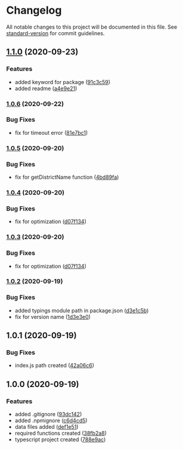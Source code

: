 # Changelog

All notable changes to this project will be documented in this file. See [standard-version](https://github.com/conventional-changelog/standard-version) for commit guidelines.

## [1.1.0](https://github.com/ismetkizgin/turkey-yl-district/compare/v1.0.2...v1.1.0) (2020-09-23)


### Features

* added keyword for package ([91c3c59](https://github.com/ismetkizgin/turkey-yl-district/commit/91c3c59528a4dfed64f28e349f726c85647ec46d))
* added readme ([a4e9e21](https://github.com/ismetkizgin/turkey-yl-district/commit/a4e9e21848b4c694e9218bc7b3efce9ff0f277c1))

### [1.0.6](https://github.com/ismetkizgin/turkey-yl-district/compare/v1.0.2...v1.0.6) (2020-09-22)


### Bug Fixes

* fix for  timeout error ([81e7bc1](https://github.com/ismetkizgin/turkey-yl-district/commit/81e7bc1f9f067b65d0921efb2433b0d6407d3166))

### [1.0.5](https://github.com/ismetkizgin/turkey-yl-district/compare/v1.0.2...v1.0.5) (2020-09-20)


### Bug Fixes

* fix for getDistrictName function ([4bd89fa](https://github.com/ismetkizgin/turkey-yl-district/commit/4bd89faa2b59cda237b2ec7f02971688c72aad87))

### [1.0.4](https://github.com/ismetkizgin/turkey-yl-district/compare/v1.0.2...v1.0.4) (2020-09-20)


### Bug Fixes

* fix for optimization ([d07f134](https://github.com/ismetkizgin/turkey-yl-district/commit/d07f134e320aa2dade26544fa1681f4cbdf8e709))

### [1.0.3](https://github.com/ismetkizgin/turkey-yl-district/compare/v1.0.2...v1.0.3) (2020-09-20)


### Bug Fixes

* fix for optimization ([d07f134](https://github.com/ismetkizgin/turkey-yl-district/commit/d07f134e320aa2dade26544fa1681f4cbdf8e709))

### [1.0.2](https://github.com/ismetkizgin/turkey-yl-district/compare/v1.1.0...v1.0.2) (2020-09-19)


### Bug Fixes

* added typings module path in package.json ([d3e1c5b](https://github.com/ismetkizgin/turkey-yl-district/commit/d3e1c5b6dab3479d9f62d84aa3732c3ab2410ae4))
* fix for version name ([1d3e3e0](https://github.com/ismetkizgin/turkey-yl-district/commit/1d3e3e0fb840a52ec37a8dbb5d4902a16a54fdbc))

## 1.0.1 (2020-09-19)

### Bug Fixes

* index.js path created ([42a06c6](https://github.com/ismetkizgin/turkey-yl-district/commit/42a06c641eed228d40b3523209cb014e60ecb0de))

## 1.0.0 (2020-09-19)


### Features

* added .gitignore ([93dc142](https://github.com/ismetkizgin/turkey-yl-district/commit/93dc142de9e9171a49a1567ecadeb21c76a12eb4))
* added .npmignore ([c6d4cd5](https://github.com/ismetkizgin/turkey-yl-district/commit/c6d4cd5c2bd00f16fc222a5cb10f747a58156a92))
* data files added ([def1e51](https://github.com/ismetkizgin/turkey-yl-district/commit/def1e51f4c6b5fda527487e017c29812b795003a))
* required functions created ([38fb2a8](https://github.com/ismetkizgin/turkey-yl-district/commit/38fb2a800149bcb26b8f9a8e3f3a1db417f5b583))
* typescript project created ([788e9ac](https://github.com/ismetkizgin/turkey-yl-district/commit/788e9acb8e3737574daa184f0846db454c6ddd26))
